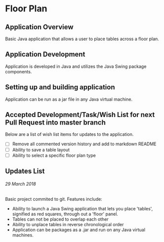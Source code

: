 # Floor Plan

## Application Overview
Basic Java application that allows a user to place tables across a floor plan. 

## Application Development
Application is developed in Java and utilizes the Java Swing package components.

## Setting up and building application
Application can be run as a jar file in any Java virtual machine.

## Accepted Development/Task/Wish List for next Pull Request into master branch
Below are a list of wish list items for updates to the application. 

- [ ] Remove all commented version history and add to markdown README
- [ ] Ability to save a table layout
- [ ] Ability to select a specific floor plan type

## Updates List

###### 29 March 2018
Basic project commited to git. Features include:
- Ability to launch a Java Swing application that lets you place 'tables', signified
as red squares, through out a 'floor' panel.
- Tables can not be placed to overlap each other
- Ability to unplace tables in reverse chronological order
- Application can be packages as a .jar and run on any Java virtual machines.